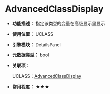 ﻿# AdvancedClassDisplay

- **功能描述：** 指定该类型的变量在高级显示里显示

- **使用位置：** UCLASS

- **引擎模块：** DetailsPanel

- **元数据类型：** bool

- **关联项：**

  UCLASS：[AdvancedClassDisplay](../../Specifier/UCLASS/Category/AdvancedClassDisplay/AdvancedClassDisplay.md)

- **常用程度：** ★★★